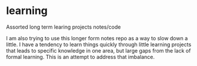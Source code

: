 # learning
Assorted long term learing projects notes/code

I am also trying to use this longer form notes repo as a way to slow down a little. I have a tendency to learn things quickly through little learning projects that leads to specific knowledge in one area, but large gaps from the lack of formal learning. This is an attempt to address that imbalance.  